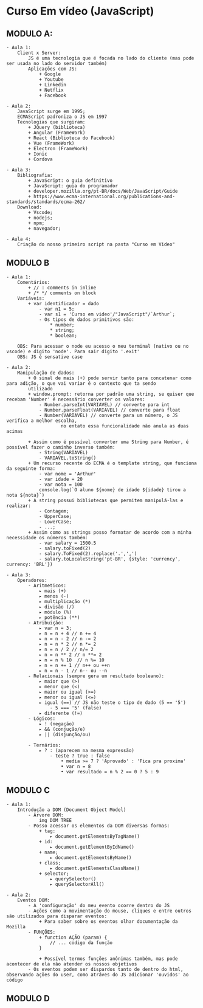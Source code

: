 # Curso Em vídeo (JavaScript)

##  MODULO A:
	- Aula 1:
		Client x Server:
			JS é uma tecnologia que é focada no lado do cliente (mas pode ser usada no lado do servidor também)
			Aplicações com JS:
				+ Google
				+ Youtube
				+ Linkedin
				+ Netflix
				+ Facebook
	
	- Aula 2:
		JavaScript surge em 1995;
		ECMAScript padroniza o JS em 1997
		Tecnologias que surgiram:
			+ JQuery (biblioteca)
			+ Angular (FrameWork)
			+ React (Biblioteca do Facebook)
			+ Vue (FrameWork)
			+ Electron (FrameWork)
			+ Ionic
			+ Cordova

	- Aula 3:
		Bibliografia:
			+ JavaScript: o guia definitivo
			+ JavaScript: guia do programador
			+ developer.mozilla.org/pt-BR/docs/Web/JavaScript/Guide
			+ https://www.ecma-international.org/publications-and-standards/standards/ecma-262/
		Download: 
			+ Vscode;
			+ nodejs;
			+ npm;
			+ navegador;
	
	- Aula 4:
		Criação do nosso primeiro script na pasta "Curso em Video"

## MODULO B
	- Aula 1:
		Comentários:
			+ // : comments in inline 
			+ /* */ comments on block 
		Variáveis:
			+ var identificador = dado
				- var n1 = 5;
				- var s1 = 'Curso em video'/"JavaScript"/`Arthur`;
				- Os tipos de dados primitivos são:
					* number;
					* string;
					* boolean;
			
		OBS: Para acessar o node eu acesso o meu terminal (nativo ou no vscode) e digito 'node'. Para sair digito '.exit'
		OBS: JS é sensative case
		
	- Aula 2:
		Manipulação de dados:
			+ O sinal de mais (+) pode servir tanto para concatenar como para adição, o que vai variar é o contexto que ta sendo
			utilizado
			+ window.prompt: retorna por padrão uma string, se quiser que recebam 'Number' é necessário converter os valores:
				- Number.parseInt(VARIAVEL) // converte para int
				- Number.parseFloat(VARIAVEL) // converte para float
				- Number(VARIAVEL) // converte para um número, o JS verifica a melhor escolha, 
						no entato essa funcionalidade não anula as duas acimas
			
			+ Assim como é possível converter uma String para Number, é possível fazer o caminho inverso também:
				- String(VARIAVEL)
				- VARIAVEL.toString()
			+ Um recurso recente do ECMA é o template string, que funciona da seguinte forma:
				- var nome = 'Arthur'
				- var idade = 20
				- var nota = 100
				console.log(`O aluno ${nome} de idade ${idade} tirou a nota ${nota}`)
			+ A string possui bibliotecas que permitem manipulá-las e realizar:
				- Contagem;
				- UpperCase;
				- LowerCase;
				- ...;
			+ Assim como as strings posso formatar de acordo com a minha necessidade os números também:
				- var salary = 1500.5
				- salary.toFixed(2)
				- salary.ToFixed(2).replace('.',',')
				- salary.toLocaleString('pt-BR', {style: 'currency', currency: 'BRL'})
				
	- Aula 3:
		Operadores:
			- Aritmeticos:
				▸ mais (+)
				▸ menos (-)
				▸ multiplicação (*)
				▸ divisão (/)
				▸ módulo (%)
				▸ potência (**)
			- Atribuição:
				▸ var n = 3;
				▸ n = n + 4 // n += 4
				▸ n = n - 2 // n -= 2
				▸ n = n * 2 // n *= 2
				▸ n = n / 2 // n/= 2
				▸ n = n ** 2 // n **= 2
				▸ n = n % 10  // n %= 10
				▸ n = n += 1 // n++ ou ++n
				▸ n = n - 1 // n-- ou --n
			- Relacionais (sempre gera um resultado booleano):
				▸ maior que (>)
				▸ menor que (<)
				▸ maior ou igual (>=)
				▸ menor ou igual (<=)
				▸ igual (==) // JS não teste o tipo de dado (5 == '5')
					- 5 === '5' (false)
				▸ diferente (!=)
			- Lógicos:
				▸ ! (negação)
				▸ && (conjução/e)
				▸ || (disjunção/ou)
				
			- Ternários:
				▸ ? : (aparecem na mesma expressão)
					- teste ? true : false
						• media >= 7 ? 'Aprovado' : 'Fica pra proxima'
						• var n = 8
						• var resultado = n % 2 == 0 ? 5 : 9
			
## MODULO C
	- Aula 1:
		Introdução a DOM (Document Object Model)
			- Árvore DOM:
				img DOM TREE
			- Posso acessar os elementos da DOM diversas formas:
				+ tag:
					▸ document.getElementsByTagName()
				+ id:
					▸ document.getElementByIdName()
				+ name;
					▸ document.getElementsByName()
				+ class;
					▸ document.getElementsClassName()
				+ selector;
					▸ querySelector()
					▸ querySelectorAll()
		
	- Aula 2:
		Eventos DOM:
			- A 'configuração' do meu evento ocorre dentro do JS
			- Ações como a movimentação do mouse, cliques e entre outros são utilizados para disparar eventos:
				+ Para saber sobre os eventos olhar documentação da Mozilla
			- FUNÇÕES:
				+ function AÇÃO (param) {
					// ... codigo da função
				}
				
				+ Possível termos funções anônimas também, mas pode acontecer de ela não atender os nossos objetivos
			- Os eventos podem ser dispardos tanto de dentro do html, observando ações do user, como atráves do JS adicionar 'ouvidos' ao código
			
## MODULO D
				
